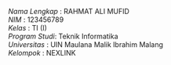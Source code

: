 
*Nama Lengkap* : RAHMAT ALI MUFID  
*NIM*          : 123456789  
*Kelas*        : TI (I)  
*Program Studi*: Teknik Informatika  
*Universitas*  : UIN Maulana Malik Ibrahim Malang  
*Kelompok*     : NEXLINK
